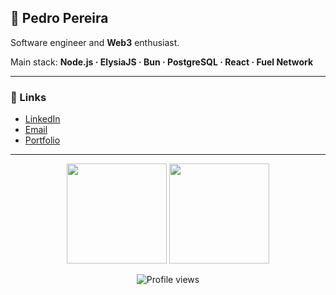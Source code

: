 ## 👋 Pedro Pereira

Software engineer and **Web3** enthusiast.

Main stack: **Node.js · ElysiaJS · Bun · PostgreSQL · React · Fuel Network**

---

### 🔗 Links

- [LinkedIn](https://www.linkedin.com/in/pedropereiradev)
- [Email](mailto:devpereirapedro@gmail.com)
- [Portfolio](https://pedropereira.dev)

---

<div align="center">
  <img height="160em" src="https://github-readme-stats.vercel.app/api?username=pedropereiradev&show_icons=true&theme=dracula&hide_title=true&count_private=true" />
  <img height="160em" src="https://github-readme-stats.vercel.app/api/top-langs/?username=pedropereiradev&layout=compact&theme=dracula" />
</div>

<p align="center">
  <img src="https://komarev.com/ghpvc/?username=pedropereiradev&style=flat-square" alt="Profile views" />
</p>
